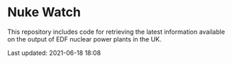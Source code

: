 # Nuke Watch

This repository includes code for retrieving the latest information available on the output of EDF nuclear power plants in the UK.

Last updated: 2021-06-18 18:08